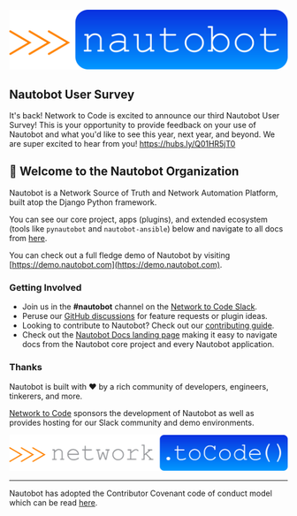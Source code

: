 ![Nautobot Logo](https://github.com/nautobot/.github/blob/main/profile/nautobot_logo.svg "Nautobot Logo")

## Nautobot User Survey

It's back! Network to Code is excited to announce our third Nautobot User Survey! This is your opportunity to provide feedback on your use of Nautobot and what you'd like to see this year, next year, and beyond. We are super excited to hear from you! https://hubs.ly/Q01HR5jT0

## 👋 Welcome to the Nautobot Organization

Nautobot is a Network Source of Truth and Network Automation Platform, built atop the Django Python framework.

You can see our core project, apps (plugins), and extended ecosystem (tools like `pynautobot` and `nautobot-ansible`) below and navigate to all docs from [here](https://docs.nautobot.com).

You can check out a full fledge demo of Nautobot by visiting [https://demo.nautobot.com](https://demo.nautobot.com).

### Getting Involved

- Join us in the **#nautobot** channel on the [Network to Code Slack](https://networktocode.slack.com).
- Peruse our [GitHub discussions](https://github.com/nautobot/nautobot/discussions) for feature requests or plugin ideas.
- Looking to contribute to Nautobot? Check out our [contributing guide](https://nautobot.readthedocs.io/en/stable/development/#contributing).
- Check out the [Nautobot Docs landing page](https://docs.nautobot.com) making it easy to navigate docs from the Nautobot core project and every Nautobot application.

### Thanks

Nautobot is built with ❤️ by a rich community of developers, engineers, tinkerers, and more.

[Network to Code](https://www.networktocode.com) sponsors the development of Nautobot as well as provides hosting for our Slack community and demo environments.

![Network to Code Logo](https://github.com/nautobot/.github/blob/main/profile/ntc_logo.svg "Network to Code Logo")

---

Nautobot has adopted the Contributor Covenant code of conduct model which can be read [here](https://github.com/nautobot/nautobot/blob/develop/CODE_OF_CONDUCT.md).
